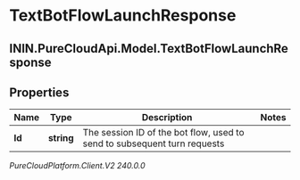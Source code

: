# TextBotFlowLaunchResponse

## ININ.PureCloudApi.Model.TextBotFlowLaunchResponse

## Properties

|Name | Type | Description | Notes|
|------------ | ------------- | ------------- | -------------|
| **Id** | **string** | The session ID of the bot flow, used to send to subsequent turn requests | |



_PureCloudPlatform.Client.V2 240.0.0_
